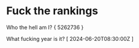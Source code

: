 # Fuck the rankings

Who the hell am I?
{ 5262736 }

What fucking year is it?
[ 2024-06-20T08:30:00Z ]
